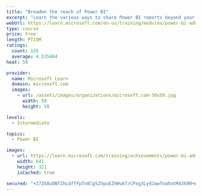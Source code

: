 ```yaml
---
title: "Broaden the reach of Power BI"
excerpt: "Learn the various ways to share Power BI reports beyond your Power BI tenant."
webUrl: https://learn.microsoft.com/en-us/training/modules/power-bi-admin-reach/
type: course
price: Free
length: PT19M
ratings:
  count: 155
  average: 4.535484
heat: 50

provider:
  name: Microsoft Learn
  domain: microsoft.com
  images:
    - url: /assets/images/organizations/microsoft.com-50x50.jpg
      width: 50
      height: 50

levels:
  - Intermediate

topics:
  - Power BI

images:
  - url: https://learn.microsoft.com/training/achievements/power-bi-admin-reach-social.png
    width: 641
    height: 321
    isCached: true

secured: "+27ZG8uONTIhLGffFpTn8lgSZVpuEZhWvA7/CPxg3LydJawTnahotM43k90+WzfvWqcMthr//CbALp5QMNgv8Gf7taFXtesuttdQM8nZjy39u+aq8okKpZIMkEf80CtBT8ClaIMIwsXAU/l4s7s6XGLW02xyAnm4gpVYEvQU0K50yiHqaF71lu2DNe41QnpgIGig/6yhdJcUba6ux9N82gPWLy71j64IJbXZNXcwGvJlmB4LOw7wt5+Kqur4Gmv7N3/gaKHoJ9mJflTubO5taYzDHKcaSBeEQYTV8eDdZZH3MpT6ygw568Q5x2zNzVF8Rk43L/35MHGz30P323DZH9gkWP2rY1MnUQi2T3iO9O6cQqnd0DKhNHjvLl6Df11JAjT5Mi1Z9eEkl7PdIx9oEM52VQ81/6JyFWn/F2B+vYA=;42ztK+FYt3SHjrtTHCewkQ=="
---
```


